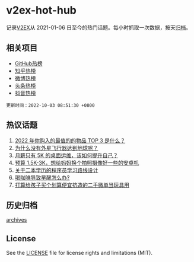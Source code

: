 # v2ex-hot-hub

 记录[V2EX](https://www.v2ex.com/)从 2021-01-06 日至今的热门话题。每小时抓取一次数据，按天[归档](archives)。
 
 ## 相关项目

- [GitHub热榜](https://github.com/lonnyzhang423/github-hot-hub)
- [知乎热榜](https://github.com/lonnyzhang423/zhihu-hot-hub)
- [微博热榜](https://github.com/lonnyzhang423/weibo-hot-hub)
- [头条热榜](https://github.com/lonnyzhang423/toutiao-hot-hub)
- [抖音热榜](https://github.com/lonnyzhang423/douyin-hot-hub)


 `更新时间：2022-10-03 08:51:30 +0800`

## 热议话题

1. [2022 年你购入的最值的的物品 TOP 3 是什么？](https://www.v2ex.com/t/884360)
1. [为什么没有外星飞行器达到地球呢？](https://www.v2ex.com/t/884378)
1. [月薪只有 5K 的桌面运维，该如何提升自己？](https://www.v2ex.com/t/884355)
1. [预算 1.5K-3K，想给妈妈换个拍照摄像好一些的安卓机](https://www.v2ex.com/t/884324)
1. [关于二本学历的程序员学习路线设计](https://www.v2ex.com/t/884392)
1. [喝咖啡导致早醒怎么办?](https://www.v2ex.com/t/884319)
1. [打算给孩子买个划算便宜抗造的二手微单当玩具用](https://www.v2ex.com/t/884366)

## 历史归档

[archives](archives)

## License

See the [LICENSE](LICENSE) file for license rights and limitations (MIT).
